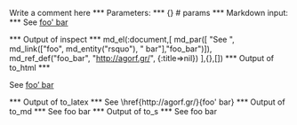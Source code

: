 Write a comment here
*** Parameters: ***
{} # params 
*** Markdown input: ***
See [foo' bar][foo_bar]

[foo_bar]: http://agorf.gr/


*** Output of inspect ***
md_el(:document,[ md_par([ "See ", md_link(["foo", md_entity("rsquo"), " bar"],"foo_bar")]),
	md_ref_def("foo_bar", "http://agorf.gr/", {:title=>nil})
],{},[])
*** Output of to_html ***
<p>See <a href="http://agorf.gr/">foo’ bar</a></p>
*** Output of to_latex ***
See \href{http://agorf.gr/}{foo' bar}
*** Output of to_md ***
See foo bar
*** Output of to_s ***
See foo bar
